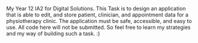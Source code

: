 My Year 12 IA2 for Digital Solutions. This Task is to design an application that is able to edit, and store patient, clinician, and appointment data for a physiotherapy clinic. The application must be safe, accessible, and easy to use. All code here will not be submitted. So feel free to learn my strategies and my way of building such a task. :)

